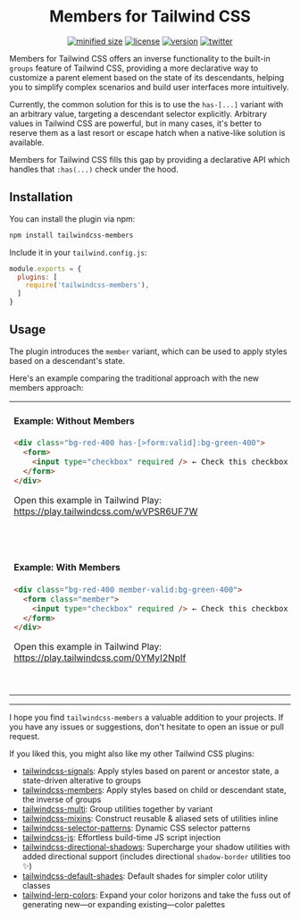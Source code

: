 <h1 align="center">Members for Tailwind CSS</h1>

<div align="center">

[![minified size](https://img.shields.io/bundlephobia/min/tailwindcss-members)](https://bundlephobia.com/package/tailwindcss-members)
[![license](https://img.shields.io/github/license/brandonmcconnell/tailwindcss-members?label=license)](https://github.com/brandonmcconnell/tailwindcss-members/blob/main/LICENSE)
[![version](https://img.shields.io/npm/v/tailwindcss-members)](https://www.npmjs.com/package/tailwindcss-members)
[![twitter](https://img.shields.io/twitter/follow/branmcconnell)](https://twitter.com/branmcconnell)

</div>

Members for Tailwind CSS offers an inverse functionality to the built-in `groups` feature of Tailwind CSS, providing a more declarative way to customize a parent element based on the state of its descendants, helping you to simplify complex scenarios and build user interfaces more intuitively.

Currently, the common solution for this is to use the `has-[...]` variant with an arbitrary value, targeting a descendant selector explicitly. Arbitrary values in Tailwind CSS are powerful, but in many cases, it's better to reserve them as a last resort or escape hatch when a native-like solution is available.

Members for Tailwind CSS fills this gap by providing a declarative API which handles that `:has(...)` check under the hood.

## Installation

You can install the plugin via npm:

```bash
npm install tailwindcss-members
```

Include it in your `tailwind.config.js`:

```js
module.exports = {
  plugins: [
    require('tailwindcss-members'),
  ]
}
```

## Usage

The plugin introduces the `member` variant, which can be used to apply styles based on a descendant's state.

Here's an example comparing the traditional approach with the new members approach:

<table><tr></tr><tr><td>

#### Example: Without Members
```html
<div class="bg-red-400 has-[>form:valid]:bg-green-400">
  <form>
    <input type="checkbox" required /> ← Check this checkbox
  </form>
</div>
```
Open this example in Tailwind Play: https://play.tailwindcss.com/wVPSR6UF7W

<br></td></tr><tr></tr><tr><td>

#### Example: With Members
```html
<div class="bg-red-400 member-valid:bg-green-400">
  <form class="member">
    <input type="checkbox" required /> ← Check this checkbox
  </form>
</div>
```
Open this example in Tailwind Play: https://play.tailwindcss.com/0YMyI2NpIf

<br></td></tr></table>

---

I hope you find `tailwindcss-members` a valuable addition to your projects. If you have any issues or suggestions, don't hesitate to open an issue or pull request.

If you liked this, you might also like my other Tailwind CSS plugins:
* [tailwindcss-signals](https://github.com/brandonmcconnell/tailwindcss-signals): Apply styles based on parent or ancestor state, a state-driven alterative to groups
* [tailwindcss-members](https://github.com/brandonmcconnell/tailwindcss-members): Apply styles based on child or descendant state, the inverse of groups
* [tailwindcss-multi](https://github.com/brandonmcconnell/tailwindcss-multi): Group utilities together by variant
* [tailwindcss-mixins](https://github.com/brandonmcconnell/tailwindcss-mixins): Construct reusable & aliased sets of utilities inline
* [tailwindcss-selector-patterns](https://github.com/brandonmcconnell/tailwindcss-selector-patterns): Dynamic CSS selector patterns
* [tailwindcss-js](https://github.com/brandonmcconnell/tailwindcss-js): Effortless build-time JS script injection
* [tailwindcss-directional-shadows](https://github.com/brandonmcconnell/tailwindcss-directional-shadows): Supercharge your shadow utilities with added directional support (includes directional `shadow-border` utilities too ✨)
* [tailwindcss-default-shades](https://github.com/brandonmcconnell/tailwindcss-default-shades): Default shades for simpler color utility classes
* [tailwind-lerp-colors](https://github.com/brandonmcconnell/tailwind-lerp-colors): Expand your color horizons and take the fuss out of generating new—or expanding existing—color palettes